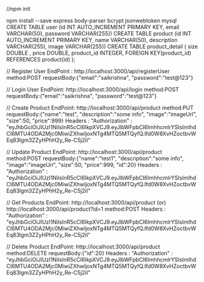 //npm init

npm install --save express body-parser bcrypt jsonwebtoken mysql
CREATE TABLE user (id INT AUTO_INCREMENT PRIMARY KEY, email VARCHAR(50), password VARCHAR(255))
CREATE TABLE product (id INT AUTO_INCREMENT PRIMARY KEY, name VARCHAR(50), description VARCHAR(255), image VARCHAR(255))
CREATE TABLE product_detail (
   size    DOUBLE ,
   price   DOUBLE,
   product_id INTEGER,
   FOREIGN KEY(product_id) REFERENCES product(id)
  );
  
// Register User
  EndPoint : http://localhost:3000/api/registerUser
  method:POST
  requestBody:{"email":"saikrishna", "password":"test@123"}
  
  
 // Login User
  EndPoint: http://localhost:3000/api/login
  method:POST
  requestBody:{"email":"saikrishna", "password":"test@123"}
  
// Create Product
  EndPoint: http://localhost:3000/api/product
  method:PUT
  requestBody:{"name":"test", "description":"some info", "image":"imageUrl", "size":50, "price":999}
  Headers : "Authorization" : "eyJhbGciOiJIUzI1NiIsInR5cCI6IkpXVCJ9.eyJlbWFpbCI6ImhhcmlrYSIsImlhdCI6MTU4ODA2Mjc0MiwiZXhwIjoxNTg4MTQ5MTQyfQ.lfd0W8XvHZoctbvWEq83lgm3ZZyHPhH2y_Re-C5j2iI"
  
// Update Product
  EndPoint: http://localhost:3000/api/product
  method:POST
  requestBody:{"name":"test1", "description":"some info", "image":"imageUrl", "size":50, "price":999, "id":20}
  Headers : "Authorization" : "eyJhbGciOiJIUzI1NiIsInR5cCI6IkpXVCJ9.eyJlbWFpbCI6ImhhcmlrYSIsImlhdCI6MTU4ODA2Mjc0MiwiZXhwIjoxNTg4MTQ5MTQyfQ.lfd0W8XvHZoctbvWEq83lgm3ZZyHPhH2y_Re-C5j2iI"

  
// Get Products
  EndPoint: http://localhost:3000/api/product (or)  http://localhost:3000/api/product?id=1
  method:POST
  Headers : "Authorization" : "eyJhbGciOiJIUzI1NiIsInR5cCI6IkpXVCJ9.eyJlbWFpbCI6ImhhcmlrYSIsImlhdCI6MTU4ODA2Mjc0MiwiZXhwIjoxNTg4MTQ5MTQyfQ.lfd0W8XvHZoctbvWEq83lgm3ZZyHPhH2y_Re-C5j2iI"

  
// Delete Product
  EndPoint: http://localhost:3000/api/product
  method:DELETE
  requestBody:{"id":20}
  Headers : "Authorization" : "eyJhbGciOiJIUzI1NiIsInR5cCI6IkpXVCJ9.eyJlbWFpbCI6ImhhcmlrYSIsImlhdCI6MTU4ODA2Mjc0MiwiZXhwIjoxNTg4MTQ5MTQyfQ.lfd0W8XvHZoctbvWEq83lgm3ZZyHPhH2y_Re-C5j2iI"

  
  
    
  

  
  
  
  
  
